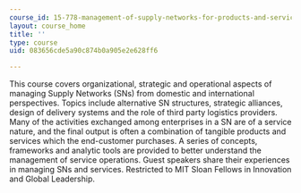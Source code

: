 ```yaml
---
course_id: 15-778-management-of-supply-networks-for-products-and-services-summer-2004
layout: course_home
title: ''
type: course
uid: 083656cde5a90c874b0a905e2e628ff6

---
```

This course covers organizational, strategic and operational aspects of managing Supply Networks (SNs) from domestic and international perspectives. Topics include alternative SN structures, strategic alliances, design of delivery systems and the role of third party logistics providers. Many of the activities exchanged among enterprises in a SN are of a service nature, and the final output is often a combination of tangible products and services which the end-customer purchases. A series of concepts, frameworks and analytic tools are provided to better understand the management of service operations. Guest speakers share their experiences in managing SNs and services. Restricted to MIT Sloan Fellows in Innovation and Global Leadership.
